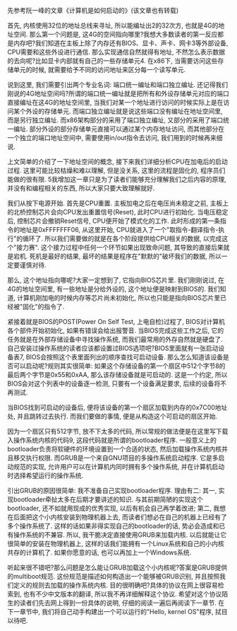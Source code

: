 先参考阮一峰的文章《计算机是如何启动的》(该文章也有转载)

首先, 内核使用32位的地址总线来寻址, 所以能编址出2的32次方, 也就是4G的地址空间. 那么第一个问题是, 这4G的空间指向哪里?我想大多数读者的第一反应都是内存吧?我们知道在主板上除了内存还有BIOS、显卡、声卡、网卡3等外部设备, CPU需要和这些外设进行通信. 那么实现通信自然就得有地址, 不然怎么表示数据的去向呢?比如显卡内部就有自己的一些存储单元4. 在x86下, 当需要访问这些存储单元的时候, 就需要给予不同的访问地址来区分每一个读写单元. 

说到这里, 我们需要引出两个专业名词: 端口统一编址和端口独立编址. 还记得我们刚说的4G地址空间吗?所谓的端口统一编址就是把所有和外设存储单元对应的端口直接编址在这4G的地址空间里, 当我们对某一个地址进行访问的时候实际上是在访问某个外设的存储单元. 而端口独立编址就是说这些端口没有编址在地址空间里, 而是另行独立编址. 而x86架构部分的采用了端口独立编址, 又部分的采用了端口统一编址. 部分外设的部分存储单元直接可以通过某个内存地址访问, 而其他部分在一个独立的端口地址空间中, 需要使用in/out指令去访问, 我们用到的时候再来细说. 

上文简单的介绍了一下地址空间的概念, 接下来我们详细分析CPU在加电后的启动过程. 这里可能比较枯燥和难以理解, 但是没关系, 这里的流程是固化的, 程序员们能做的很有限. 5我增加这一章只是为了读者们能够充分理解我们之后内容的原理, 并没有和编程相关的东西, 所以大家只要大致理解就好. 

我们从按下电源开始. 首先是CPU重置. 主板加电之后在电压尚未稳定之前, 主板上的北桥控制芯片会向CPU发出重置信号(Reset), 此时CPU进行初始化. 当电压稳定后, 控制芯片会撤销Reset信号, CPU便开始了模式化的工作. 此时形成的第一条指令的地址是0xFFFFFFF06, 从这里开始, CPU就进入了一个"取指令-翻译指令-执行"的循环了. 所以我们需要做的就是在各个阶段提供给CPU相关的数据, 以完成这个"接力赛". 这个接力过程中任何一个环节如果出现致命问题, 其导致的直接后果就是宕机. 死机是最好的结果, 最坏的结果是程序在"默默的"破坏我们的数据, 所以一定要谨慎对待. 

那么, 这个地址指向哪呢?大家一定想到了, 它指向BIOS芯片里. 我们刚刚说过, 在4G的地址空间里, 有一些地址是分给外设的, 这个地址便是映射到BIOS的. 我们知道, 计算机刚加电的时候内存等芯片尚未初始化, 所以也只能是指向BIOS芯片里已经被"固化"的指令了. 

紧接着就是BIOS的POST(Power On Self Test, 上电自检)过程了, BIOS对计算机各个部件开始初始化, 如果有错误会给出报警音. 当BIOS完成这些工作之后, 它的任务就是在外部存储设备中寻找操作系统, 而我们最常用的外存自然就是硬盘了. 自己安装过操作系统的读者应该都设置过BIOS选项吧?BIOS里面就有一张启动设备表7, BIOS会按照这个表里面列出的顺序查找可启动设备. 那么怎么知道该设备是否可以启动呢?规则其实很简单: 如果这个存储设备的第一个扇区中512个字节8的最后两个字节是0x55和0xAA, 那么该存储设备就是可启动的. 这是一个约定, 所以BIOS会对这个列表中的设备逐一检测, 只要有一个设备满足要求, 后续的设备将不再测试. 

当BIOS找到可启动的设备后, 便将该设备的第一个扇区加载到内存的0x7C00地址处, 并且跳转过去执行. 而我们要做的事情, 便是从构造这个可启动的扇区开始. 

因为一个扇区只有512字节, 放不下太多的代码, 所以常规的做法便是在这里写下载入操作系统内核的代码9, 这段代码就是所谓的bootloader程序. 一般意义上的bootloader负责将软硬件的环境设置到一个合适的状态, 然后加载操作系统内核并且移交执行权限. 而GRUB是一个来自GNU项目的多操作系统启动程序. 它是多启动规范的实现, 允许用户可以在计算机内同时拥有多个操作系统, 并在计算机启动时选择希望运行的操作系统. 

引出GRUB的原因很简单: 我不准备自己实现bootloader程序. 理由有二: 其一, 实现bootloader牵扯太多在后期才要讲述的知识. 与其前期简陋的实现这个bootloader, 还不如就用现成的优秀实现, 以后有机会自己再学着改进; 第二, 我想在后面把这个小内核安装到物理机器上去, 而读者们想必在自己的机器上已经有了多个操作系统了. 这样的话如果非得实现自己的bootloader的话, 势必会造成和已有操作系统的不兼容. 所以, 我干脆决定直接使用GRUB来加载内核. 以后就能让它很简单的安装在物理机器上, 这样的话我们能拥有一个Linux系统和自己的小内核共存的计算机了. 如果你愿意的话, 也可以再加上一个Windows系统. 

听起来很不错吧?那么问题是怎么能让GRUB加载这个小内核呢?答案是GRUB提供的multiboot规范. 这份规范是描述如何构造出一个能够被GRUB识别, 并且按照我们定义的规则去加载的操作系统内核. 目的很明确吧?具体的协议在网上很容易检索到, 也有不少中文版本的翻译, 所以我不再详细解释这个协议. 希望对这个协议陌生的读者们先去网上得到一份具体的说明, 仔细的阅读一遍后再阅读下一章节. 在下一章节中, 我们将自己动手构建出一个可以运行的"Hello, kernel OS"程序, 拭目以待吧. 